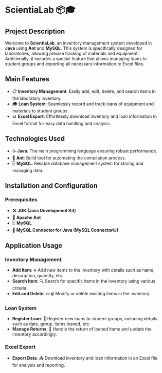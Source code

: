 # ScientiaLab 📦🎓

## Project Description
Welcome to **ScientiaLab**, an inventory management system developed in **Java** using **Ant** and **MySQL**. This system is specifically designed for laboratories, allowing precise tracking of materials and equipment. Additionally, it includes a special feature that allows managing loans to student groups and exporting all necessary information to Excel files.

## Main Features
- 📋 **Inventory Management**: Easily add, edit, delete, and search items in the laboratory inventory.
- 🎓 **Loan System**: Seamlessly record and track loans of equipment and materials to student groups.
- 📊 **Excel Export**: Effortlessly download inventory and loan information in Excel format for easy data handling and analysis.

## Technologies Used
- ☕ **Java**: The main programming language ensuring robust performance.
- 🐜 **Ant**: Build tool for automating the compilation process.
- 🗄️ **MySQL**: Reliable database management system for storing and managing data.

## Installation and Configuration
### Prerequisites
- 🛠️ **JDK (Java Development Kit)**
- 🐜 **Apache Ant**
- 🗄️ **MySQL**
- 🔗 **MySQL Connector for Java (MySQL Connector/J)**

## Application Usage

### Inventory Management
- **Add Item**: ➕ Add new items to the inventory with details such as name, description, quantity, etc.
- **Search Item**: 🔍 Search for specific items in the inventory using various criteria.
- **Edit and Delete**: ✏️🗑️ Modify or delete existing items in the inventory.

### Loan System
- **Register Loan**: 📝 Register new loans to student groups, including details such as date, group, items loaned, etc.
- **Manage Returns**: 🔄 Handle the return of loaned items and update the inventory accordingly.

### Excel Export
- **Export Data**: 📤 Download inventory and loan information in an Excel file for analysis and reporting.
